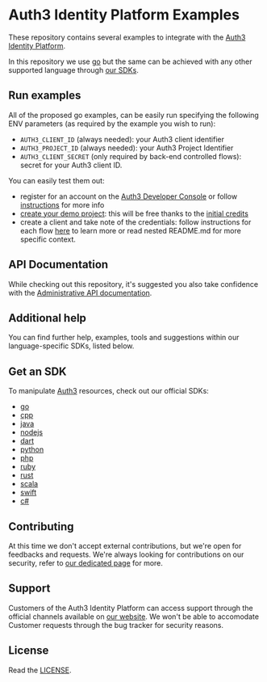 # Auth3 Identity Platform Examples

These repository contains several examples to integrate with the [Auth3 Identity Platform](https://auth3.dev/?utm_source=github&utm_medium=sdk&utm_campaign=integration-examples).

In this repository we use [go](https://golang.dev) but the same can be achieved with any other supported language through [our SDKs](#get-sdk).

## Run examples

All of the proposed go examples, can be easily run specifying the following ENV parameters (as required by the example you wish to run):

* `AUTH3_CLIENT_ID` (always needed): your Auth3 client identifier
* `AUTH3_PROJECT_ID` (always needed): your Auth3 Project Identifier
* `AUTH3_CLIENT_SECRET` (only required by back-end controlled flows): secret for your Auth3 client ID.

You can easily test them out:

* register for an account on the [Auth3 Developer Console](https://console.auth3.dev?utm_source=github&utm_medium=sdk&utm_campaign=integration-examples) or follow [instructions](https://docs.auth3.dev/get-started/create-developer-account?utm_source=github&utm_medium=sdk&utm_campaign=integration-examples) for more info
* [create your demo project](https://docs.auth3.dev/get-started/create-a-project?utm_source=github&utm_medium=sdk&utm_campaign=integration-examples): this will be free thanks to the [initial credits](https://auth3.dev/pricing?utm_source=github&utm_medium=sdk&utm_campaign=integration-examples)
* create a client and take note of the credentials: follow instructions for each flow [here](https://docs.auth3.dev/products/identity-platform/main?utm_medium=sdk&utm_campaign=integration-examples) to learn more or read nested README.md for more specific context.

## API Documentation

While checking out this repository, it's suggested you also take confidence with the [Administrative API documentation](https://docs.auth3.dev/apis/identity-platform/administrative?utm_source=github&utm_medium=sdk&utm_campaign=integration-examples-m2m).

## Additional help

You can find further help, examples, tools and suggestions within our language-specific SDKs, listed below.

## Get an SDK

To manipulate [Auth3](https://auth3.dev/?utm_source=github&utm_medium=sdk&utm_campaign=integration-examples-m2m) resources, check out our official SDKs:

  * [go](https://github.com/auth3-dev/go-sdk)
  * [cpp](https://github.com/auth3-dev/cpp-sdk)
  * [java](https://github.com/auth3-dev/java-sdk)
  * [nodejs](https://github.com/auth3-dev/nodejs-sdk)
  * [dart](https://github.com/auth3-dev/dart-sdk)
  * [python](https://github.com/auth3-dev/python-sdk)
  * [php](https://github.com/auth3-dev/php-sdk)
  * [ruby](https://github.com/auth3-dev/ruby-sdk)
  * [rust](https://github.com/auth3-dev/rust-sdk)
  * [scala](https://github.com/auth3-dev/scala-sdk)
  * [swift](https://github.com/auth3-dev/swift-sdk)
  * [c#](https://github.com/auth3-dev/csharp-sdk)

## Contributing

At this time we don't accept external contributions, but we're open for feedbacks and requests. We're always looking for contributions on our security, refer to [our dedicated page](https://auth3.dev/bounty-program?utm_source=github&utm_medium=sdk&utm_campaign=integration-examples-m2m) for more.

## Support

Customers of the Auth3 Identity Platform can access support through the official channels available on [our website](https://auth3.dev/?utm_source=github&utm_medium=sdk&utm_campaign=integration-examples-m2m). We won't be able to accomodate Customer requests through the bug tracker for security reasons. 

## License

Read the [LICENSE](https://github.com/auth3-dev/code-samples/blob/main/LICENSE).
